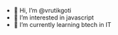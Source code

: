 - 👋 Hi, I’m @vrutikgoti
- 👀 I’m interested in javascript
- 🌱 I’m currently learning btech in IT


<!---
vrutikgoti/vrutikgoti is a ✨ special ✨ repository because its `README.md` (this file) appears on your GitHub profile.
You can click the Preview link to take a look at your changes.
--->
